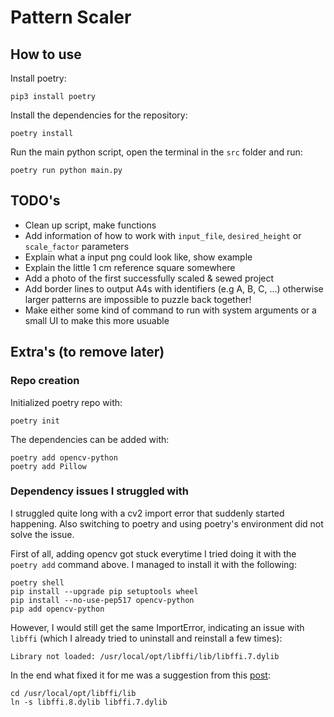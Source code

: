 # Pattern Scaler

## How to use

Install poetry:

```
pip3 install poetry
```

Install the dependencies for the repository:

```
poetry install
```

Run the main python script, open the terminal in the `src` folder and run:

```
poetry run python main.py
```

## TODO's

* Clean up script, make functions
* Add information of how to work with `input_file`, `desired_height` or `scale_factor` parameters
* Explain what a input png could look like, show example
* Explain the little 1 cm reference square somewhere
* Add a photo of the first successfully scaled & sewed project
* Add border lines to output A4s with identifiers (e.g A, B, C, ...) otherwise larger patterns are impossible to puzzle back together!
* Make either some kind of command to run with system arguments or a small UI to make this more usuable

## Extra's (to remove later)

### Repo creation

Initialized poetry repo with:

```
poetry init
```

The dependencies can be added with:

```
poetry add opencv-python
poetry add Pillow
```

### Dependency issues I struggled with
I struggled quite long with a cv2 import error that suddenly started happening. Also switching to poetry and using poetry's environment did not solve the issue. 

First of all, adding opencv got stuck everytime I tried doing it with the `poetry add` command above. I managed to install it with the following:

```
poetry shell
pip install --upgrade pip setuptools wheel
pip install --no-use-pep517 opencv-python
pip add opencv-python
```

However, I would still get the same ImportError, indicating an issue with `libffi` (which I already tried to uninstall and reinstall a few times):

```
Library not loaded: /usr/local/opt/libffi/lib/libffi.7.dylib
```

In the end what fixed it for me was a suggestion from this [post](https://github.com/pyenv/pyenv/issues/1721):

```
cd /usr/local/opt/libffi/lib
ln -s libffi.8.dylib libffi.7.dylib
```